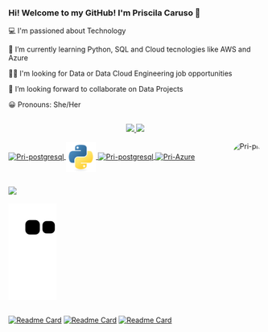 ### Hi! Welcome to my GitHub! I'm Priscila Caruso 👋

💻 I'm passioned about Technology

🌱 I’m currently learning Python, SQL and Cloud tecnologies like AWS and Azure

👩‍💻 I'm looking for Data or Data Cloud Engineering job opportunities

👯 I’m looking forward to collaborate on Data Projects

😀 Pronouns: She/Her

##

<div align="center">
  <a href="https://github.com/Priscaruso">
  <img height="160em" src="https://github-readme-stats-git-masterrstaa-rickstaa.vercel.app/api?username=Priscaruso&show_icons=true&theme=radical&include_all_commits=true&count_private=true"/>
  <img height="160em" src="https://github-readme-stats-git-masterrstaa-rickstaa.vercel.app/api/top-langs/?username=Priscaruso&layout=compact&langs_count=7&theme=radical"/>
</div>
<div style="display: inline_block"><br>
 
  <img align="center" alt="Pri-postgresql" height="60" width="60" src="https://cdn.jsdelivr.net/gh/devicons/devicon/icons/postgresql/postgresql-original.svg">
  <img align="center" alt="Pri-Python" height="60" width="60" src="https://raw.githubusercontent.com/devicons/devicon/master/icons/python/python-original.svg">
  <img align="center" alt="Pri-postgresql" height="60" width="60" src="https://cdn.jsdelivr.net/gh/devicons/devicon/icons/jupyter/jupyter-original-wordmark.svg">
  <img align="center" alt="Pri-Azure" height="120" width="120" src="https://cdn.jsdelivr.net/gh/devicons/devicon/icons/amazonwebservices/amazonwebservices-plain-wordmark.svg">
  <img align="right" alt="Pri-pic" height="150" style="border-radius:50px;" src="https://cdn.discordapp.com/attachments/838947037105225749/938447732778106971/prigif2.png?width=676&height=676">
</div>
  
##

<div> 
  <a href="https://www.linkedin.com/in/priscilacaruso/" target="_blank"><img src="https://img.shields.io/badge/LinkedIn-0077B5?style=for-the-badge&logo=linkedin&logoColor=white" target="_blank"></a>
 
  ![Snake animation](https://github.com/Priscaruso/Priscaruso/blob/output/github-contribution-grid-snake.svg)
  </div> 
  
  ##
  
<div align="left" height="60" width="60">
  
  [![Readme Card](https://github-readme-stats-git-masterrstaa-rickstaa.vercel.app/api/pin/?username=Priscaruso&repo=ETL_com_Python&theme=radical)](https://github.com/Priscaruso/ETL_com_Python) 
  [![Readme Card](https://github-readme-stats-git-masterrstaa-rickstaa.vercel.app/api/pin/?username=Priscaruso&repo=Bookclub_project&theme=radical)](https://github.com/Priscaruso/Bookclub_project)
   [![Readme Card](https://github-readme-stats-git-masterrstaa-rickstaa.vercel.app/api/pin/?username=Priscaruso&repo=BigData-AWS&theme=radical)](https://github.com/Priscaruso/BigData-AWS)
  </div>
  
<!--
**Priscaruso/Priscaruso** is a ✨ _special_ ✨ repository because its `README.md` (this file) appears on your GitHub profile.



